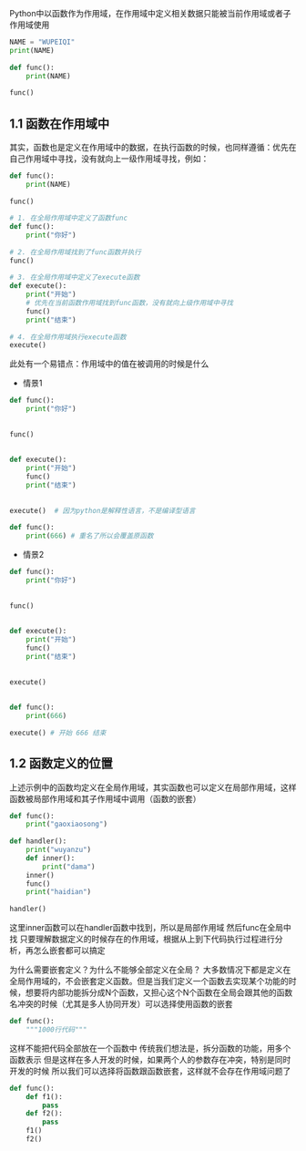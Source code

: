 Python中以函数作为作用域，在作用域中定义相关数据只能被当前作用域或者子作用域使用

```python
NAME = "WUPEIQI"  
print(NAME)  
  
def func():  
    print(NAME)  
  
func()
```

## 1.1 函数在作用域中

其实，函数也是定义在作用域中的数据，在执行函数的时候，也同样遵循：优先在自己作用域中寻找，没有就向上一级作用域寻找，例如：
```python
def func():  
    print(NAME)  
  
func()  
  
# 1. 在全局作用域中定义了函数func  
def func():  
    print("你好")  
  
# 2. 在全局作用域找到了func函数并执行  
func()  
  
# 3. 在全局作用域中定义了execute函数  
def execute():  
    print("开始")  
    # 优先在当前函数作用域找到func函数，没有就向上级作用域中寻找  
    func()  
    print("结束")  
      
# 4. 在全局作用域执行execute函数  
execute()
```
此处有一个易错点：作用域中的值在被调用的时候是什么
- 情景1
```python
def func():  
    print("你好")  
  
  
func()  
  
  
def execute():  
    print("开始")  
    func()  
    print("结束")  
  
  
execute()  # 因为python是解释性语言，不是编译型语言
  
def func():  
    print(666) # 重名了所以会覆盖原函数
```


- 情景2
```python
def func():  
    print("你好")  
  
  
func()  
  
  
def execute():  
    print("开始")  
    func()  
    print("结束")  
  
  
execute()  
  
  
def func():  
    print(666)  
  
execute() # 开始 666 结束
```


## 1.2 函数定义的位置

上述示例中的函数均定义在全局作用域，其实函数也可以定义在局部作用域，这样函数被局部作用域和其子作用域中调用（函数的嵌套）

```python
def func():  
    print("gaoxiaosong")  
  
def handler():  
    print("wuyanzu")  
    def inner():  
        print("dama")  
    inner()  
    func()  
    print("haidian")  
  
handler()
```
这里inner函数可以在handler函数中找到，所以是局部作用域
然后func在全局中找
只要理解数据定义的时候存在的作用域，根据从上到下代码执行过程进行分析，再怎么嵌套都可以搞定


为什么需要嵌套定义？为什么不能够全部定义在全局？
大多数情况下都是定义在全局作用域的，不会嵌套定义函数。但是当我们定义一个函数去实现某个功能的时候，想要将内部功能拆分成N个函数，又担心这个N个函数在全局会跟其他的函数名冲突的时候（尤其是多人协同开发）可以选择使用函数的嵌套

```python
def func():
	"""1000行代码"""
```

这样不能把代码全部放在一个函数中
传统我们想法是，拆分函数的功能，用多个函数表示
但是这样在多人开发的时候，如果两个人的参数存在冲突，特别是同时开发的时候
所以我们可以选择将函数跟函数嵌套，这样就不会存在作用域问题了
```python
def func():
	def f1():
		pass
	def f2():
		pass
	f1()
	f2()
```


